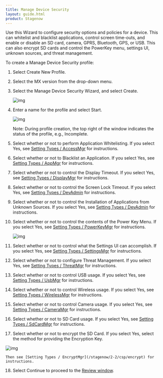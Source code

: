 ```yaml
---
title: Manage Device Security
layout: guide.html
product: Stagenow
---
```

Use this Wizard to configure security options and policies for a device.  This can whitelist and blacklist applications, control screen time-outs, and enable or disable an SD card, camera, GPRS, Bluetooth, GPS, or USB. This can also encrypt SD cards and control the PowerKey menu, settings UI, unknown sources, and threat management. 

To create a Manage Device Security profile:

1. Select Create New Profile.

2. Select the MX version from the drop-down menu.

3. Select the Manage Device Security Wizard, and select Create.

    ![img](../../images/profiles/managesecurity_name.jpg)

4. Enter a name for the profile and select Start.

    ![img](../../images/profiles/managesecurity_whitelist.jpg)

    Note: During profile creation, the top right of the window indicates the status of the profile, e.g., Incomplete.

5. Select whether or not to perform Application Whitelisting. If you select Yes, see [Setting Types / AccessMgr](/stagenow/2-2/csp/access) for instructions. 

6. Select whether or not to Blacklist an Application. If you select Yes, see [Setting Types / AppMgr](/stagenow/2-2/csp/app) for instructions. 

7. Select whether or not to control the Display Timeout. If you select Yes, see [Setting Types / DisplayMgr](/stagenow/2-2/csp/display) for instructions. 

8. Select whether or not to control the Screen Lock Timeout. If you select Yes, see [Setting Types / DevAdmin](/stagenow/2-2/csp/devadmin) for instructions. 

9. Select whether or not to control the Installation of Applications from Unknown Sources. If you select Yes, see [Setting Types / DevAdmin](/stagenow/2-2/csp/devadmin) for instructions. 

10. Select whether or not to control the contents of the Power Key Menu. If you select Yes, see [Setting Types / PowerKeyMgr](/stagenow/2-2/csp/powerkey) for instructions.

    ![img](../../images/profiles/managesecurity_powerkey.jpg)

11. Select whether or not to control what the Settings UI can accomplish. If you select Yes, see [Setting Types / SettingsMgr](/stagenow/2-2/csp/settings) for instructions.

12. Select whether or not to configure Threat Management. If you select Yes, see [Setting Types / ThreatMgr](/stagenow/2-2/csp/threat) for instructions.

13. Select whether or not to control USB usage. If you select Yes, see [Setting Types / UsbMgr](/stagenow/2-2/csp/usb) for instructions.

14. Select whether or not to control Wireless usage. If you select Yes, see [Setting Types / WirelessMgr](/stagenow/2-2/csp/wireless) for instructions.

15. Select whether or not to control Camera usage. If you select Yes, see [Setting Types / CameraMgr](/stagenow/2-2/csp/camera) for instructions.

16. Select whether or not to SD Card usage. If you select Yes, see [Setting Types / SdCardMgr](/stagenow/2-2/csp/sdcard) for instructions.

17. Select whether or not to encrypt the SD Card. If you select Yes, select the method for providing the Encryption Key.

   ![img](../../images/profiles/managesecurity_encryptSDcard.jpg)


    Then see [Setting Types / EncryptMgr](/stagenow/2-2/csp/encrypt) for instructions.

18. Select Continue to proceed to the [Review window](/stagenow/2-2/stagingprofiles?Review).






